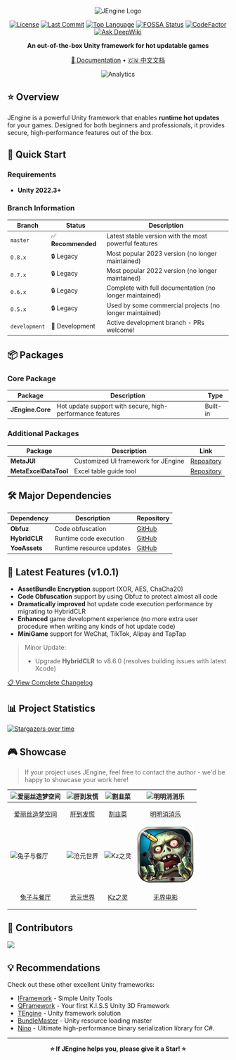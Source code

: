 <div align="center">

![JEngine Logo](https://socialify.git.ci/JasonXuDeveloper/JEngine/image?description=1&descriptionEditable=The%20solution%20that%20allows%20unity%20games%20to%20update%20in%20runtime.&font=Jost&forks=1&issues=1&logo=data%3Aimage%2Fpng%3Bbase64%2CiVBORw0KGgoAAAANSUhEUgAAAgAAAAIACAIAAAB7GkOtAAAAGXRFWHRTb2Z0d2FyZQBBZG9iZSBJbWFnZVJlYWR5ccllPAAACRZJREFUeNrs279LW3sAxuGrJCU0GAIBkdJAzJCWFiHQFtpBiLqq%2BB%2F4iG46Fuxgl7iWOji5d7ezmKl0qCBkc2h18gcERFGwHdJDXYr11nhFb3K%2BzzOUEk5RXw%2F5JCenXc1m8x8AwtNtAgABAEAAABAAAAQAAAEAQAAAEAAABAAAAQBAAAAQAAAEAAABAEAAABAAAAQAAAEAQAAAEAAABAAAAQBAAAAQAAABAEAAABAAAAQAAAEAQAAAEAAABAAAAQBAAAAQAAAEAAABAEAAABAAAAQAAAEAQAAAEAAABAAAAQBAAAAQAAABAEAAABAAAAQAAAEAQAAAEAAABAAAAQBAAAAQAAAEAAABAEAAABAAAAQAAAEAQAAAEAAABAAAAQBAAAAQAAAEAEAAABAAAAQAAAEAQAAAEAAABAAAAQBAAAAQAAAEAAABAEAAABAAAAQAAAEAQAAAEAAABAAAAQBAAAAQAAAEAEAAABAAAAQAAAEAQAAAEAAABAAAAQCgQyRM0D5WVlZWV1ftcBsajcanT5%2Fs8L%2BrVCrr6%2Bt28A6Ai6amporFoh2IsUKhYAQB4HLVarW3t9cOxNXk5KQRBIDLpdPp%2Bfn56E9TEMuX%2F5VKxQ4CwL8qFotTU1N2IH4WFhaMIABcYWRkZHx83A7ESTabnZiYsIMAcLXoTcDLly%2FtQGxEz%2F5RA%2BwgALRkbm7OTUHE6Xw2ggDQqnQ6PTs76wNhYqD8ix0EgGuI3gHMz8%2FbAS%2F%2FuQ3%2BJ3C7GxgYiBrw7ds3U9zEzs5Oo9G48GBvb%2B%2Fw8LBx7oCPf9tTV7PZtAKxV6%2FX37x582dcq9WqcQiWS0AAAgCAAAAgAAAIAAACAIAAACAAAAgAAAIAgAAAIAAACAAAamaggAAAIAAAAgCAAAAgAAAIAAACAIAAACAAAAgAAAIAgAAAIAAAAgCAAAAgAAAIAAACAIAAACAAAAgAAAIAgAAAIAAACAAAAgCAAAAgAAAIAAACAIAAACAAAAgAAAIAgAAAIAAAAmACAAEAQAAAEAAABAAAAQBAAAAQAAAEAAABAEAAABAAAAQAAAEAQAAAEAAABAAAAQBAAAAQAAAEAAABAEAAABAAAAEAQAAAEAAABAAAAQAgDhImIFiHh4e1Ws0OkVwu1%2FrBxWIxnU4bTQCgg21ubg4NDd3lV1xfX78yAHt7e1%2B%2BfGnn3SYnJwuFgvMnBlwCgjsyNjZ25bP%2F%2Fevr6I2CuRAAiI%2FR0dEWj4wCkM%2FnLYYAQBw8ePDg2bNnrR%2F%2F5MmTTCZjNwQAOt309PS1jk8mky9evIj%2BNB23x4fAhKtcLr979%2B5uvlYr9%2F9c%2Bq9OT0%2Fbbbe%2Bvj4njwBAZ8tms5VKpZ2%2Fw%2F%2FQDGidS0AAAgCAAAAgAAAIAAACAIAAACAAAAgAAAIAgAAAIAAACAAAAgCAAAAgAAAIAAACAIAAACAAAAgAAAIAgAAAIAAAAgCAAAAgAAAIAAACAIAAACAAAAgAAAIAgAAAIAAACAAAAgCAAAAgAAAIAAACAIAAACAAAAgAAAIAgAAAIAAAAmACAAEAQAAAEAAABAAAAQBAAAAQAAAEAAABAEAAABAAAAQAAAEAQAAAEAAABAAAAQBAAAAQAAAEAAABAEAAABAAAAEAQAAAEAAABACAmEmYIE4%2BfPhghEvt7Ow8evTowoP5fN4yCAAxefYXgL8olUoCAL9zCSgm6vW6Z39AAIJzcnLy%2Fv17OwACEJyVlZWDgwM7AAIQls%2BfP6%2BtrdkBEICwuPgDCECgFhcXowbYARCAsKyurtbrdTsAAhCWr1%2B%2Fuu8TEIAQLS0tufgD3ERXs9m0AoB3AAAIAAACAIAAACAAAAgAAAIAgAAAIAAACAAAAgCAAAAgAAAIAAACAIAAACAAAAgAAAIAgAAAIAAACAAAAgAgAAAIAAACAIAAACAAAAgAAAIAgAAAIAAACAAAAgCAAAAgAAAIAAACAIAAACAAAAgAAAIAgAAAIAAACAAAAgAgAAAIAAACAIAAACAAAAgAAAIAgAAAIAAACAAAAgCAAAAgAAAIAAACAIAAACAAAAgAAAIAgAAAIAAACAAAAgCAAAAIAAACAIAAACAAAAgAAAIAgAAAIAAACAAAAgCAAAAgAAAIAAACAIAAACAAAAgAAAIAgAAAIAAACAAAAgCAAAAIAAACAIAAACAAAAgAAAIAgAAAIAAACAAAbeunAAMAsvP8Im%2FKPJcAAAAASUVORK5CYII%3D&name=1&owner=1&pattern=Circuit%20Board&pulls=1&stargazers=1&theme=Auto)

[![License](https://img.shields.io/github/license/JasonXuDeveloper/JEngine)](https://github.com/JasonXuDeveloper/JEngine/blob/master/LICENSE) [![Last Commit](https://img.shields.io/github/last-commit/JasonXuDeveloper/JEngine)](https://github.com/JasonXuDeveloper/JEngine/commits) [![Top Language](https://img.shields.io/github/languages/top/JasonXuDeveloper/JEngine)](https://github.com/JasonXuDeveloper/JEngine) [![FOSSA Status](https://app.fossa.com/api/projects/git%2Bgithub.com%2FJasonXuDeveloper%2FJEngine.svg?type=shield)](https://app.fossa.com/projects/git%2Bgithub.com%2FJasonXuDeveloper%2FJEngine) [![CodeFactor](https://www.codefactor.io/repository/github/jasonxudeveloper/jengine/badge)](https://www.codefactor.io/repository/github/jasonxudeveloper/jengine)[![Ask DeepWiki](https://deepwiki.com/badge.svg)](https://deepwiki.com/JasonXuDeveloper/JEngine)

**An out-of-the-box Unity framework for hot updatable games**

[📖 Documentation](https://jengine.xgamedev.net/) • [🇨🇳 中文文档](https://github.com/JasonXuDeveloper/JEngine/blob/master/README_zh_cn.md)

![Analytics](https://repobeats.axiom.co/api/embed/d085b73402ea8b3e88deb98cb4074afd95528c0d.svg)

</div>

## ⭐ Overview

JEngine is a powerful Unity framework that enables **runtime hot updates** for your games. Designed for both beginners and professionals, it provides secure, high-performance features out of the box.

## 🚀 Quick Start

### Requirements
- **Unity 2022.3+**

### Branch Information

| Branch | Status | Description |
|--------|---------|-------------|
| `master` | ✅ **Recommended** | Latest stable version with the most powerful features |
| `0.8.x` | 🔒 Legacy | Most popular 2023 version (no longer maintained) |
| `0.7.x` | 🔒 Legacy | Most popular 2022 version (no longer maintained) |
| `0.6.x` | 🔒 Legacy | Complete with full documentation (no longer maintained) |
| `0.5.x` | 🔒 Legacy | Used by some commercial projects (no longer maintained) |
| `development` | 🔧 Development | Active development branch - PRs welcome! |

## 📦 Packages

### Core Package
| Package | Description | Type |
|---------|-------------|------|
| **JEngine.Core** | Hot update support with secure, high-performance features | Built-in |

### Additional Packages
| Package | Description | Link |
|---------|-------------|------|
| **MetaJUI** | Customized UI framework for JEngine | [Repository](https://github.com/Meta404Dev/MetaJUI) |
| **MetaExcelDataTool** | Excel table guide tool | [Repository](https://github.com/Meta404Dev/MetaExcelDataTool) |

## 🛠️ Major Dependencies

| Dependency | Description | Repository |
|------------|-------------|------------|
| **Obfuz** | Code obfuscation | [GitHub](https://github.com/focus-creative-games/obfuz) |
| **HybridCLR** | Runtime code execution | [GitHub](https://github.com/focus-creative-games/hybridclr) |
| **YooAssets** | Runtime resource updates | [GitHub](https://github.com/tuyoogame/YooAsset) |

## 🎉 Latest Features (v1.0.1)

- **AssetBundle Encryption** support (XOR, AES, ChaCha20)
- **Code Obfuscation** support by using Obfuz to protect almost all code
- **Dramatically improved** hot update code execution performance by migrating to HybridCLR
- **Enhanced** game development experience (no more extra user procedure when writing any kinds of hot update code) 
- **MiniGame** support for WeChat, TikTok, Alipay and TapTap

> Minor Update:
> - Upgrade **HybridCLR** to v8.6.0 (resolves building issues with latest Xcode)

[📋 View Complete Changelog](CHANGE.md)

## 📊 Project Statistics

[![Stargazers over time](https://starchart.cc/JasonXuDeveloper/JEngine.svg)](https://starchart.cc/JasonXuDeveloper/JEngine)

## 🎮 Showcase

> If your project uses JEngine, feel free to contact the author - we'd be happy to showcase your work here!

| <img src="https://img.tapimg.com/market/lcs/b2d125432dffa4741c929ddceb3bf95f_360.png?imageMogr2/auto-orient/strip" alt="爱丽丝造梦空间" width="128" height="128" /> | <img src="https://img.tapimg.com/market/lcs/378c87731ce06ab8338977c90761a187_360.png?imageMogr2/auto-orient/strip" alt="肝到发慌" width="128" height="128" /> | <img src="https://img.tapimg.com/market/lcs/0ac05aa58706032db05c5dbf1df77cf4_360.png?imageMogr2/auto-orient/strip" alt="割韭菜" width="128" height="128" /> | <img src="https://img.tapimg.com/market/lcs/5c13a62dfeec50334f16e2f31db151e2_360.png?imageMogr2/auto-orient/strip" alt="明明消消乐" width="128" height="128" /> |
| ------------------------------------------------------------ | ------------------------------------------------------------ | ------------------------------------------------------------ | ------------------------------------------------------------ |
| <p align="center">[爱丽丝造梦空间](https://www.taptap.com/app/224117)</p> | <p align="center">[肝到发慌](https://www.taptap.com/app/225175)</p> | <p align="center">[割韭菜](https://www.taptap.com/app/232558)</p> | <p align="center">[明明消消乐](https://www.taptap.com/app/233988)</p> |
| <img src="https://img.tapimg.com/market/lcs/d561f17020081307ff08366233070d88_360.png?imageMogr2/auto-orient/strip" alt="兔子与餐厅" width="128" height="128" /> | <img src="https://media.9game.cn/gamebase/2022/6/29/a2fabeb2e1f4c048b58a7861d60affc3.png?x-oss-process=image/resize,w_256,m_lfit" alt="沧元世界" width="128" height="128" /> | <img src="https://img.tapimg.com/market/lcs/475635baa9a75856ea21a216a215f5b2_360.png?imageMogr2/auto-orient/strip" alt="Kz之灵" width="128" height="128" /> | <img src="https://github.com/kkmjnh11110/MyResouse/blob/master/icon.PNG?raw=true" alt="无界电影" width="128" height="128" /> |
| <p align="center">[兔子与餐厅](https://www.taptap.com/app/235127)</p> | <p align="center">[沧元世界](https://www.9game.cn/hongmengshijie/)</p> | <p align="center">[Kz之灵](https://www.taptap.com/app/238569)</p> | <p align="center">[无界电影](https://apps.apple.com/us/app/无限生化/id1506237271)</p> |

## 🤝 Contributors

<img src="https://contrib.rocks/image?repo=JasonXuDeveloper/JEngine"/>

## 💡 Recommendations

Check out these other excellent Unity frameworks:

- [IFramework](https://github.com/OnClick9927/IFramework) - Simple Unity Tools
- [QFramework](https://github.com/liangxiegame/QFramework) - Your first K.I.S.S Unity 3D Framework
- [TEngine](https://github.com/ALEXTANGXIAO/TEngine) - Unity framework solution
- [BundleMaster](https://github.com/mister91jiao/BundleMaster) - Unity resource loading master
- [Nino](https://github.com/JasonXuDeveloper/Nino) - Ultimate high-performance binary serialization library for C#.

---

<div align="center">

**⭐ If JEngine helps you, please give it a Star! ⭐**

</div>